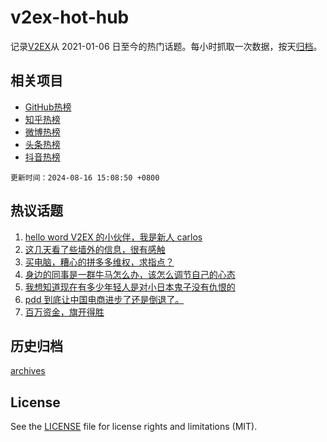 # v2ex-hot-hub

 记录[V2EX](https://www.v2ex.com/)从 2021-01-06 日至今的热门话题。每小时抓取一次数据，按天[归档](archives)。
 
 ## 相关项目

- [GitHub热榜](https://github.com/lonnyzhang423/github-hot-hub)
- [知乎热榜](https://github.com/lonnyzhang423/zhihu-hot-hub)
- [微博热榜](https://github.com/lonnyzhang423/weibo-hot-hub)
- [头条热榜](https://github.com/lonnyzhang423/toutiao-hot-hub)
- [抖音热榜](https://github.com/lonnyzhang423/douyin-hot-hub)


 `更新时间：2024-08-16 15:08:50 +0800`

## 热议话题

1. [hello word V2EX 的小伙伴，我是新人 carlos](https://www.v2ex.com/t/1065313)
1. [这几天看了些墙外的信息，很有感触](https://www.v2ex.com/t/1065468)
1. [买电脑，糟心的拼多多维权，求指点？](https://www.v2ex.com/t/1065254)
1. [身边的同事是一群牛马怎么办，该怎么调节自己的心态](https://www.v2ex.com/t/1065426)
1. [我想知道现在有多少年轻人是对小日本鬼子没有仇恨的](https://www.v2ex.com/t/1065502)
1. [pdd 到底让中国电商进步了还是倒退了。](https://www.v2ex.com/t/1065302)
1. [百万资金，旗开得胜](https://www.v2ex.com/t/1065407)

## 历史归档

[archives](archives)

## License

See the [LICENSE](LICENSE) file for license rights and limitations (MIT).
